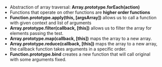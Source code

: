 - Abstraction of array traversal: **Array.prototype.forEach(action)**
- Functions that operate on other functions are __higher order functions__
- **Function.prototype.apply(this, [argsArray])** allows us to call a function
  with given context and list of arguments
- **Array.prototype.filter(callback, [this])** allows us to filter the array for elements passing the test.
- **Array.prototype.map(callback, [this])** maps the array to a new array.
- **Array.prototype.reduce(callback, [this])** maps the array to a new array,
  the callback function takes arguments in a specific order.
- **Function.prototype.bind** creates a new function that will call original with some arguments fixed.

